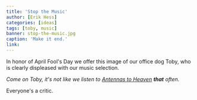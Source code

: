 ```yaml
---
title: 'Stop the Music'
author: [Erik Hess]
categories: [ideas]
tags: [toby, music]
banner: stop-the-music.jpg
caption: 'Make it end.'
link: 
---
```

In honor of April Fool's Day we offer this image of our office dog Toby, who is clearly displeased with our music selection.

*Come on Toby, it's not like we listen to [Antennas to Heaven](http://songza.com/listen/antennas-to-heaven-cinematic-post-rock-songza/) **that** often.*

Everyone's a critic.